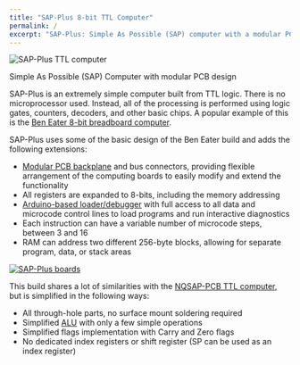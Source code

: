 ```yaml
---
title: "SAP-Plus 8-bit TTL Computer"
permalink: /
excerpt: "SAP-Plus: Simple As Possible (SAP) computer with a modular PCB design"
---
```


![SAP-Plus TTL computer](assets/videos/sap-plus.gif "SAP-Plus")

Simple As Possible (SAP) Computer with modular PCB design

SAP-Plus is an extremely simple computer built from TTL logic.  There is no microprocessor used.  Instead, all of the processing is performed using logic gates, counters, decoders, and other basic chips.  A popular example of this is the [Ben Eater 8-bit breadboard computer](https://eater.net/8bit).

SAP-Plus uses some of the basic design of the Ben Eater build and adds the following extensions:

* [Modular PCB backplane](docs/backplane/) and bus connectors, providing flexible arrangement of the computing boards to easily modify and extend the functionality
* All registers are expanded to 8-bits, including the memory addressing
* [Arduino-based loader/debugger](docs/loader/) with full access to all data and microcode control lines to load programs and run interactive diagnostics
* Each instruction can have a variable number of microcode steps, between 3 and 16
* RAM can address two different 256-byte blocks, allowing for separate program, data, or stack areas

[![SAP-Plus boards](assets/images/boards1-500.jpg "SAP-Plus boards")](assets/images/boards1.jpg)

This build shares a lot of similarities with the [NQSAP-PCB TTL computer](https://tomnisbet.github.io/nqsap-pcb/), but is simplified in the following ways:

* All through-hole parts, no surface mount soldering required
* Simplified [ALU](docs/alu/) with only a few simple operations
* Simplified flags implementation with Carry and Zero flags
* No dedicated index registers or shift register (SP can be used as an index register)
